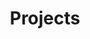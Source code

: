 ---
title: Projects
summary: These are some of many projects we have undertaken.
description: Explore some of our projects.
---
